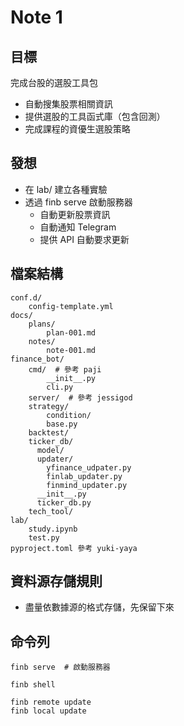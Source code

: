 # Note 1

## 目標

完成台股的選股工具包

* 自動搜集股票相關資訊
* 提供選股的工具函式庫（包含回測）
* 完成課程的資優生選股策略

## 發想

* 在 lab/ 建立各種實驗
* 透過 finb serve 啟動服務器
  * 自動更新股票資訊
  * 自動通知 Telegram
  * 提供 API 自動要求更新

## 檔案結構

    conf.d/
        config-template.yml
    docs/
        plans/
            plan-001.md
        notes/
            note-001.md
    finance_bot/
        cmd/  # 參考 paji
            __init__.py
            cli.py
        server/  # 參考 jessigod
        strategy/
            condition/ 
            base.py
        backtest/
        ticker_db/
          model/
          updater/
            yfinance_udpater.py
            finlab_updater.py
            finmind_updater.py
          __init__.py
          ticker_db.py
        tech_tool/
    lab/
        study.ipynb
        test.py
    pyproject.toml 參考 yuki-yaya

## 資料源存儲規則

* 盡量依數據源的格式存儲，先保留下來

## 命令列

```shell
finb serve  # 啟動服務器

finb shell

finb remote update
finb local update
```
